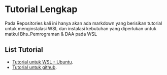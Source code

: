 # Tutorial Lengkap
Pada Repositories kali ini hanya akan ada markdown yang berisikan tutorial untuk menginstalasi WSL dan instalasi kebutuhan yang diperlukan untuk matkul Bhs_Pemrograman & DAA pada WSL


## List Tutorial
- [Tutorial untuk WSL - Ubuntu](https://github.com/teamanubot/Rahasia-Umum/tree/main/Github).
- [Tutorial untuk github](https://github.com/teamanubot/Rahasia-Umum/tree/main/Github).